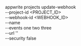 appwrite projects update-webhook \
    --project-id <PROJECT_ID> \
    --webhook-id <WEBHOOK_ID> \
    --name <NAME> \
    --events one two three \
    --url '' \
    --security false
